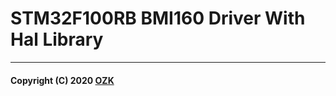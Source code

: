 # STM32F100RB BMI160 Driver With Hal Library


---
#### Copyright (C) 2020 [OZK](https://hamzaozkan.com.tr) 
